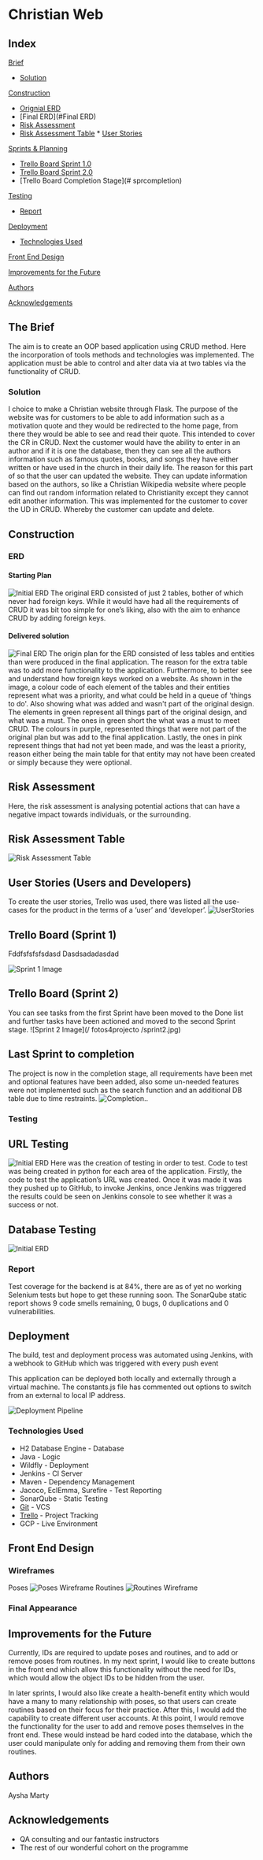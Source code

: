 # Christian Web
## Index
[Brief](#brief)
   * [Solution](#solution)
   
[Construction](#construction)
   * [Orignial ERD](#erd)
   * [Final ERD](#Final ERD)
   * [Risk Assessment](#risk_assessment)	
   * [Risk Assessment Table](#risk_table)
	* [User Stories](#userstories)

[Sprints & Planning](#spr1)
   * [Trello Board Sprint 1.0](#spr1)
   * [Trello Board Sprint 2.0](#spr2) 
   * [Trello Board Completion Stage](# sprcompletion)
	
[Testing](#testing)
   * [Report](#report)

     
[Deployment](#depl)
   * [Technologies Used](#tech)
     
[Front End Design](#FE)

[Improvements for the Future](#improve)

[Authors](#auth)

[Acknowledgements](#ack)

<a name="brief"></a>
## The Brief
The aim is to create an OOP based application using CRUD method. Here the incorporation of tools methods and technologies was implemented.  The application must be able to control and alter data via at two tables via the functionality of CRUD.

<a name="solution"></a>
### Solution
I choice to make a Christian website through Flask. The purpose of the website was for customers to be able to add information such as a motivation quote and they would be redirected to the home page, from there they would be able to see and read their quote.
This intended to cover the CR in CRUD. Next the customer would have the ability to enter in an author and if it is one the database, 
then they can see all the authors information such as famous quotes, books, and songs they have either written or have used in the church in their daily life. 
The reason for this part of so that the user can updated the website. They can update information based on the authors, so like a Christian Wikipedia website where people can find out random information related to Christianity except they cannot edit another information. This was implemented for the customer to cover the UD in CRUD. Whereby the customer can update and delete. 
<a name="construction"></a>
## Construction
<a name="erd"></a>
### ERD
#### Starting Plan
![Initial ERD](/images/Original.jpg)
The original ERD consisted of just 2 tables, bother of which never had foreign keys. While it would have had all the requirements of CRUD it was bit too simple for one’s liking, also with the aim to enhance CRUD by adding foreign keys. 

#### Delivered solution
![Final ERD](/images/Final.jpg)
The origin plan for the ERD consisted of less tables and entities than were produced in the final application. The reason for the extra table was to add more functionality to the application.
Furthermore, to better see and understand how foreign keys worked on a website.  As shown in the image, a colour code of each element of the tables and their entities represent what was a priority, and what could be held in a queue of 'things to do'.
Also showing what was added and wasn't part of the original design. The elements in green represent all things part of the original design, and what was a must. The ones in green short the what was a must to meet CRUD.
The colours in purple, represented things that were not part of the original plan but was add to the final application. Lastly, the ones in pink represent things that had not yet been made,
and was the least a priority, reason either being the main table for that entity may not have been created or simply because they were optional.

<a name=" risk_assessment "></a>
## Risk Assessment
Here, the risk assessment is analysing potential actions that can have a negative impact towards individuals, or the surrounding.
<a name="risktable"></a>
## Risk Assessment Table
![Risk Assessment Table](/Final/risktable.jpg)

<a name="userstories"></a>
## User Stories (Users and Developers)
To create the user stories, Trello was used, there was listed all the use-cases for the product in the terms of a ‘user’ and ‘developer’.
![UserStories](/Final/userdev.jpg)


<a name="spr1"></a>
## Trello Board (Sprint 1)

Fddfsfsfsfsdasd
Dasdsadadasdad

![Sprint 1 Image](/images/sprint1.jpg)

<a name="spr2"></a>
## Trello Board (Sprint 2)

You can see tasks from the first Sprint have been moved to the Done list and further tasks have been actioned and moved to the second Sprint stage.
![Sprint 2 Image](/ fotos4projecto /sprint2.jpg)


<a name="sprcompletion"></a>
## Last Sprint to completion
The project is now in the completion stage, all requirements have been met and optional features have been added, also some un-needed features were not implemented such as the search function and an additional DB table due to time restraints.
![Completion..](/fotos4projecto/finishedsprint.jpg)

<a name="testing"></a>
### Testing
## URL Testing
![Initial ERD](/fotos4projecto/URL.jpg)
Here was the creation of testing in order to test. Code to test was being created in python for each area of the application. Firstly, the code to test the application’s URL was created. Once it was made it was they pushed up to GitHub, to invoke Jenkins, once Jenkins was triggered the results could be seen on Jenkins console to see whether it was a success or not. 


## Database Testing 
![Initial ERD](/fotos4projecto/DB.jpg)


<a name="report"></a>
### Report
Test coverage for the backend is at 84%, there are as of yet no working Selenium tests but hope to get these running soon. The SonarQube static report shows 9 code smells remaining, 0 bugs, 0 duplications and 0 vulnerabilities.

<a name="depl"></a>
## Deployment

The build, test and deployment process was automated using Jenkins, with a webhook to GitHub which was triggered with every push event

This application can be deployed both locally and externally through a virtual machine. The constants.js file has commented out options to switch from an external to local IP address.

![Deployment Pipeline](/Documentation/CI_pipeline.jpg)
<a name="tech"></a>
### Technologies Used

* H2 Database Engine - Database
* Java - Logic
* Wildfly - Deployment
* Jenkins - CI Server
* Maven - Dependency Management
* Jacoco, EclEmma, Surefire - Test Reporting
* SonarQube - Static Testing
* [Git](https://github.com/ayshamarty/SoloProject.git) - VCS
* [Trello](https://trello.com/qasoloproject) - Project Tracking
* GCP - Live Environment

<a name="FE"></a>
## Front End Design
### Wireframes
Poses
![Poses Wireframe](/Documentation/Poses_Wireframe.png)
Routines
![Routines Wireframe](/Documentation/Routines_Wireframe.png)
### Final Appearance

<a name="improve"></a>
## Improvements for the Future

Currently, IDs are required to update poses and routines, and to add or remove poses from routines. In my next sprint, I would like to create buttons in the front end which allow this functionality without the need for IDs, which would allow the object IDs to be hidden from the user.

In later sprints, I would also like create a health-benefit entity which would have a many to many relationship with poses, so that users can create routines based on their focus for their practice. After this, I would add the capability to create different user accounts. At this point, I would remove the functionality for the user to add and remove poses themselves in the front end. These would instead be hard coded into the database, which the user could manipulate only for adding and removing them from their own routines.

<a name="auth"></a>
## Authors

Aysha Marty

<a name="ack"></a>
## Acknowledgements

* QA consulting and our fantastic instructors
* The rest of our wonderful cohort on the programme


